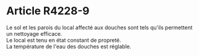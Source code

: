 # Article R4228-9

  
Le sol et les parois du local affecté aux douches sont tels qu'ils permettent un nettoyage efficace.   
Le local est tenu en état constant de propreté.   
La température de l'eau des douches est réglable.